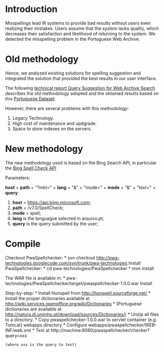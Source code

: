 # Introduction

Misspellings lead IR systems to provide bad results without users even realizing their mistakes. Users assume that the system lacks quality, which decreases their satisfaction and likelihood of returning to the system. We detected the misspelling problem in the Portuguese Web Archive. 

# Old methodology

Hence, we analyzed existing solutions for spelling suggestion and integrated the solution that provided the best results in our user interface.

The following [technical report Query Suggestion for Web Archive Search](https://sobre.arquivo.pt/en/technical-report-analyses-query-suggestion-for-web-archives/) describes the old methodology adopted and the obtained results based on this [Portuguese Dataset](http://www.linguateca.pt/Repositorio/CorrOrtog/).

However, there are several problems with this methodology:

1. Legacy Technology.
2. High cost of maintenance and updgrade.
3. Space to store indexes on the servers.

# New methodology

The new methodology used is based on the Bing Search API, in particular the [Bing Spell Check API](https://www.microsoft.com/en-us/bing/apis/bing-spell-check-api)

Parameters:

**host** + **path** + "?mkt=" + **lang** + "&" + "mode=" + **mode** + "&" + "text=" + **query**

1. **host** = https://api.bing.microsoft.com;
2. **path** = /v7.0/SpellCheck;
3. **mode** = spell;
4. **lang** is the languague selected in arquivo.pt;
5. **query** is the query submitted by the user;

# Compile

Checkout PwaSpellchecker: * svn checkout http://pwa-technologies.googlecode.com/svn/trunk/pwa-technologies Install PwaSpellchecker: * cd pwa-technologies/PwaSpellchecker * mvn install

The WAR file is available in: * pwa-technologies/PwaSpellchecker/target/pwaspellchecker-1.0.0.war
Install

Step-by-step: * Install Hunspell from http://hunspell.sourceforge.net/ * Install the proper dictionaries available at http://wiki.services.openoffice.org/wiki/Dictionaries * (Portuguese dictionaries are available at http://natura.di.uminho.pt/download/sources/Dictionaries/) * Unzip all files to a directory. * Copy pwaspellchecker-1.0.0.war to servlet container (e.g. Tomcat) webapps directory * Configure webapps/pwaspellchecker/WEB-INF/web.xml * Test at http://machine:8080/pwaspellchecker/checker?query=xxx

    (where xxx is the query to test)

